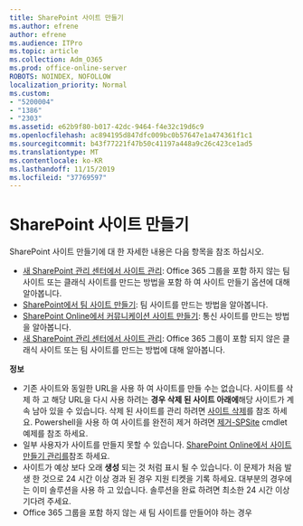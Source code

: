 ```yaml
---
title: SharePoint 사이트 만들기
ms.author: efrene
author: efrene
ms.audience: ITPro
ms.topic: article
ms.collection: Adm_O365
ms.prod: office-online-server
ROBOTS: NOINDEX, NOFOLLOW
localization_priority: Normal
ms.custom:
- "5200004"
- "1386"
- "2303"
ms.assetid: e62b9f80-b017-42dc-9464-f4e32c19d6c9
ms.openlocfilehash: ac894195d847dfc009bc0b57647e1a474361f1c1
ms.sourcegitcommit: b43f77221f47b50c41197a448a9c26c423ce1ad5
ms.translationtype: MT
ms.contentlocale: ko-KR
ms.lasthandoff: 11/15/2019
ms.locfileid: "37769597"
---
```

# <a name="create-a-sharepoint-site"></a>SharePoint 사이트 만들기

SharePoint 사이트 만들기에 대 한 자세한 내용은 다음 항목을 참조 하십시오.
- [새 SharePoint 관리 센터에서 사이트 관리](https://docs.microsoft.com/sharepoint/manage-site-creation): Office 365 그룹을 포함 하지 않는 팀 사이트 또는 클래식 사이트를 만드는 방법을 포함 하 여 사이트 만들기 옵션에 대해 알아봅니다.
- [SharePoint에서 팀 사이트 만들기](https://support.office.com/article/create-a-team-site-in-sharepoint-ef10c1e7-15f3-42a3-98aa-b5972711777d): 팀 사이트를 만드는 방법을 알아봅니다.
- [SharePoint Online에서 커뮤니케이션 사이트 만들기](https://support.office.com/article/7fb44b20-a72f-4d2c-9173-fc8f59ba50eb): 통신 사이트를 만드는 방법을 알아봅니다.
- [새 SharePoint 관리 센터에서 사이트 관리](https://docs.microsoft.com/sharepoint/manage-sites-in-new-admin-center#create-a-site): Office 365 그룹이 포함 되지 않은 클래식 사이트 또는 팀 사이트를 만드는 방법에 대해 알아봅니다.


  
**정보**
- 기존 사이트와 동일한 URL을 사용 하 여 사이트를 만들 수는 없습니다. 사이트를 삭제 하 고 해당 URL을 다시 사용 하려는 **경우 삭제 된 사이트 아래에**해당 사이트가 계속 남아 있을 수 있습니다. 삭제 된 사이트를 관리 하려면 [사이트 삭제](https://docs.microsoft.com/sharepoint/manage-sites-in-new-admin-center#delete-a-site)를 참조 하세요. Powershell을 사용 하 여 사이트를 완전히 제거 하려면 [제거-SPSite](https://docs.microsoft.com/sharepoint/manage-sites-in-new-admin-center#delete-a-site) cmdlet 예제를 참조 하세요.
- 일부 사용자가 사이트를 만들지 못할 수 있습니다. [SharePoint Online에서 사이트 만들기 관리를](https://docs.microsoft.com/sharepoint/manage-site-creation)참조 하세요.
- 사이트가 예상 보다 오래 **생성** 되는 것 처럼 표시 될 수 있습니다. 이 문제가 처음 발생 한 것으로 24 시간 이상 경과 된 경우 지원 티켓을 기록 하세요. 대부분의 경우에는 이미 솔루션을 사용 하 고 있습니다. 솔루션을 완료 하려면 최소한 24 시간 이상 기다려 주세요.
- Office 365 그룹을 포함 하지 않는 새 팀 사이트를 만들어야 하는 경우 


